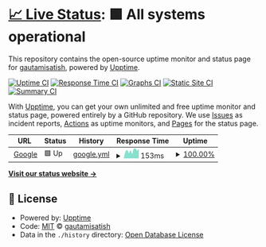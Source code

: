 # [📈 Live Status](https://gautamisatish.github.io/Upptime): <!--live status--> **🟩 All systems operational**

This repository contains the open-source uptime monitor and status page for [gautamisatish](https://gautamisatish.github.io/Upptime), powered by [Upptime](https://github.com/upptime/upptime).

[![Uptime CI](https://github.com/gautamisatish/Upptime/workflows/Uptime%20CI/badge.svg)](https://github.com/gautamisatish/Upptime/actions?query=workflow%3A%22Uptime+CI%22)
[![Response Time CI](https://github.com/gautamisatish/Upptime/workflows/Response%20Time%20CI/badge.svg)](https://github.com/gautamisatish/Upptime/actions?query=workflow%3A%22Response+Time+CI%22)
[![Graphs CI](https://github.com/gautamisatish/Upptime/workflows/Graphs%20CI/badge.svg)](https://github.com/gautamisatish/Upptime/actions?query=workflow%3A%22Graphs+CI%22)
[![Static Site CI](https://github.com/gautamisatish/Upptime/workflows/Static%20Site%20CI/badge.svg)](https://github.com/gautamisatish/Upptime/actions?query=workflow%3A%22Static+Site+CI%22)
[![Summary CI](https://github.com/gautamisatish/Upptime/workflows/Summary%20CI/badge.svg)](https://github.com/gautamisatish/Upptime/actions?query=workflow%3A%22Summary+CI%22)

With [Upptime](https://upptime.js.org), you can get your own unlimited and free uptime monitor and status page, powered entirely by a GitHub repository. We use [Issues](https://github.com/gautamisatish/Upptime/issues) as incident reports, [Actions](https://github.com/gautamisatish/Upptime/actions) as uptime monitors, and [Pages](https://gautamisatish.github.io/Upptime) for the status page.

<!--start: status pages-->
<!-- This summary is generated by Upptime (https://github.com/upptime/upptime) -->
<!-- Do not edit this manually, your changes will be overwritten -->
<!-- prettier-ignore -->
| URL | Status | History | Response Time | Uptime |
| --- | ------ | ------- | ------------- | ------ |
| <img alt="" src="https://icons.duckduckgo.com/ip3/www.google.com.ico" height="13"> [Google](https://www.google.com) | 🟩 Up | [google.yml](https://github.com/gautamisatish/Upptime/commits/HEAD/history/google.yml) | <details><summary><img alt="Response time graph" src="./graphs/google/response-time-week.png" height="20"> 153ms</summary><br><a href="https://gautamisatish.github.io/Upptime/history/google"><img alt="Response time 109" src="https://img.shields.io/endpoint?url=https%3A%2F%2Fraw.githubusercontent.com%2Fgautamisatish%2FUpptime%2FHEAD%2Fapi%2Fgoogle%2Fresponse-time.json"></a><br><a href="https://gautamisatish.github.io/Upptime/history/google"><img alt="24-hour response time 98" src="https://img.shields.io/endpoint?url=https%3A%2F%2Fraw.githubusercontent.com%2Fgautamisatish%2FUpptime%2FHEAD%2Fapi%2Fgoogle%2Fresponse-time-day.json"></a><br><a href="https://gautamisatish.github.io/Upptime/history/google"><img alt="7-day response time 153" src="https://img.shields.io/endpoint?url=https%3A%2F%2Fraw.githubusercontent.com%2Fgautamisatish%2FUpptime%2FHEAD%2Fapi%2Fgoogle%2Fresponse-time-week.json"></a><br><a href="https://gautamisatish.github.io/Upptime/history/google"><img alt="30-day response time 124" src="https://img.shields.io/endpoint?url=https%3A%2F%2Fraw.githubusercontent.com%2Fgautamisatish%2FUpptime%2FHEAD%2Fapi%2Fgoogle%2Fresponse-time-month.json"></a><br><a href="https://gautamisatish.github.io/Upptime/history/google"><img alt="1-year response time 109" src="https://img.shields.io/endpoint?url=https%3A%2F%2Fraw.githubusercontent.com%2Fgautamisatish%2FUpptime%2FHEAD%2Fapi%2Fgoogle%2Fresponse-time-year.json"></a></details> | <details><summary><a href="https://gautamisatish.github.io/Upptime/history/google">100.00%</a></summary><a href="https://gautamisatish.github.io/Upptime/history/google"><img alt="All-time uptime 100.00%" src="https://img.shields.io/endpoint?url=https%3A%2F%2Fraw.githubusercontent.com%2Fgautamisatish%2FUpptime%2FHEAD%2Fapi%2Fgoogle%2Fuptime.json"></a><br><a href="https://gautamisatish.github.io/Upptime/history/google"><img alt="24-hour uptime 100.00%" src="https://img.shields.io/endpoint?url=https%3A%2F%2Fraw.githubusercontent.com%2Fgautamisatish%2FUpptime%2FHEAD%2Fapi%2Fgoogle%2Fuptime-day.json"></a><br><a href="https://gautamisatish.github.io/Upptime/history/google"><img alt="7-day uptime 100.00%" src="https://img.shields.io/endpoint?url=https%3A%2F%2Fraw.githubusercontent.com%2Fgautamisatish%2FUpptime%2FHEAD%2Fapi%2Fgoogle%2Fuptime-week.json"></a><br><a href="https://gautamisatish.github.io/Upptime/history/google"><img alt="30-day uptime 99.90%" src="https://img.shields.io/endpoint?url=https%3A%2F%2Fraw.githubusercontent.com%2Fgautamisatish%2FUpptime%2FHEAD%2Fapi%2Fgoogle%2Fuptime-month.json"></a><br><a href="https://gautamisatish.github.io/Upptime/history/google"><img alt="1-year uptime 99.99%" src="https://img.shields.io/endpoint?url=https%3A%2F%2Fraw.githubusercontent.com%2Fgautamisatish%2FUpptime%2FHEAD%2Fapi%2Fgoogle%2Fuptime-year.json"></a></details>

<!--end: status pages-->

[**Visit our status website →**](https://gautamisatish.github.io/Upptime)

## 📄 License

- Powered by: [Upptime](https://github.com/upptime/upptime)
- Code: [MIT](./LICENSE) © [gautamisatish](https://gautamisatish.github.io/Upptime)
- Data in the `./history` directory: [Open Database License](https://opendatacommons.org/licenses/odbl/1-0/)

